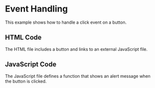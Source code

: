 # Event Handling

This example shows how to handle a click event on a button.

## HTML Code
The HTML file includes a button and links to an external JavaScript file.

## JavaScript Code
The JavaScript file defines a function that shows an alert message when the button is clicked.